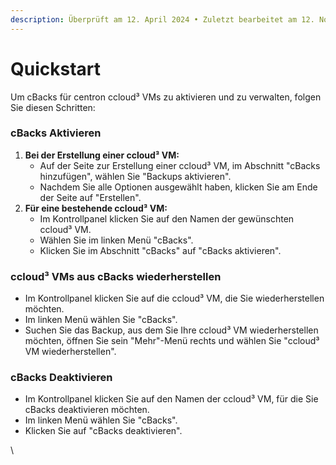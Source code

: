 ```yaml
---
description: Überprüft am 12. April 2024 • Zuletzt bearbeitet am 12. November 2024
---
```


# Quickstart

Um cBacks für centron ccloud³ VMs zu aktivieren und zu verwalten, folgen Sie diesen Schritten:

### **cBacks Aktivieren**

1. **Bei der Erstellung einer ccloud³ VM:**
   * Auf der Seite zur Erstellung einer ccloud³ VM, im Abschnitt "cBacks hinzufügen", wählen Sie "Backups aktivieren".
   * Nachdem Sie alle Optionen ausgewählt haben, klicken Sie am Ende der Seite auf "Erstellen".
2. **Für eine bestehende ccloud³ VM:**
   * Im Kontrollpanel klicken Sie auf den Namen der gewünschten ccloud³ VM.
   * Wählen Sie im linken Menü "cBacks".
   * Klicken Sie im Abschnitt "cBacks" auf "cBacks aktivieren".

### **ccloud³ VMs aus** cBacks **wiederherstellen**

* Im Kontrollpanel klicken Sie auf die ccloud³ VM, die Sie wiederherstellen möchten.
* Im linken Menü wählen Sie "cBacks".
* Suchen Sie das Backup, aus dem Sie Ihre ccloud³ VM wiederherstellen möchten, öffnen Sie sein "Mehr"-Menü rechts und wählen Sie "ccloud³ VM wiederherstellen".

### cBacks **Deaktivieren**

* Im Kontrollpanel klicken Sie auf den Namen der ccloud³ VM, für die Sie cBacks deaktivieren möchten.
* Im linken Menü wählen Sie "cBacks".
* Klicken Sie auf "cBacks deaktivieren".



\
